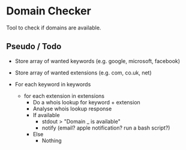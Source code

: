 # Domain Checker
Tool to check if domains are available.

## Pseudo / Todo

- Store array of wanted keywords (e.g. google, microsoft, facebook)
- Store array of wanted extensions (e.g. com, co.uk, net)

- For each keyword in keywords
  - for each extension in extensions
    - Do a whois lookup for keyword + extension
    - Analyse whois lookup response
    - If available
      - stdout > "Domain _ is available"
      - notify (email? apple notification? run a bash script?)
    - Else
      - Nothing
